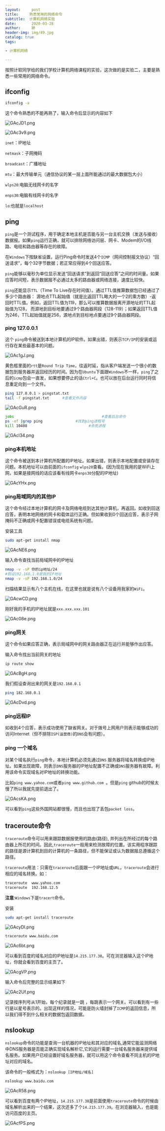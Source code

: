 ```yaml
---
layout:     post   				    
title:     熟悉常用的网络命令
subtitle:  计算机网络实验
date:       2020-03-28				
author:     婷                               
header-img: img/49.jpg 	
catalog: true 						
tags:								

- 计算机网络

---
```






按照计软同学给的我们学校计算机网络课程的实验，这次做的是实验二，主要是熟悉一些常用的网络命令。



## ifconfig

```bash
ifconfig -a
```

这个命令熟悉的不能再熟了，输入命令后显示的内容如下

![GAcJD1.png](https://s1.ax1x.com/2020/03/28/GAcJD1.png)



![GAc3v9.png](https://s1.ax1x.com/2020/03/28/GAc3v9.png)



`inet`：IP地址

`netmask`：子网掩码

`broadcast`：广播地址

`mtu`：最大传输单元（通信协议的某一层上面所能通过的最大数据包大小）

`wlps20`:电脑无线网卡的名字

`enps30`:电脑有线网卡的名字

`lo`:也就是`localhost`



## ping

`ping`是一个测试程序，用于确定本地主机是否能与另一台主机交换（发送与接收）数据报。如果`ping`运行正确，就可以排除网络访问层、网卡、Modem的I/O线路、电缆和路由器等存在的故障。

在`Windows`下按缺省设置，运行Ping命令时发送4个`ICMP`（网间控制报文协议）“回送请求”，每个32字节数据；若正常应得到4个回送应答。 

 `ping`能够以毫秒为单位显示发送“回送请求”到返回“回送应答”之间的时间量。如果应答时间短，表示数据报不必通过太多的路由器或网络连接，速度比较快。

 `ping`还能显示`TTL`（Time To Live存在时间值）。通过TTL值推算数据包已经通过了多少个路由器： 源地点TTL起始值（就是比返回TTL略大的一个2的乘方数）-返回时TTL值。例如，返回TTL值为119，那么可以推算数据报离开源地址的TTL起始值为128， 而源地到目标地要通过9个路由器网段（128-119）；如果返回TTL值为246，TTL起始值就是256，源地点到目标地点要通过9个路由器网段。



### ping 127.0.0.1

这个 `ping`命令被送到本地计算机的IP软件。如果出错，则表示`TCP/IP`的安装或运行存在某些最基本的问题。 

![GAc1gJ.png](https://s1.ax1x.com/2020/03/28/GAc1gJ.png)

黄色框里面的`rtt`是`Round Trip Time`，往返时延，指从客户端发送一个很小的数据包到服务器并返回经历的时间。因为在`Ubuntu`下面跟`Windows`不一样，`ping`了之后的`icmp`包会一直发，如果想要停止的话`Ctrl+C`。也可以放在后台运行同时将信息重定向到一个文件。

```bash
ping 127.0.0.1 > pingstat.txt
tail -f pingstat.txt      #查看文件内容
```

![GAcGuR.png](https://s1.ax1x.com/2020/03/28/GAcGuR.png)

```bash
jobs                                        #查看后台命令
ps -ef |grep ping				#找到ping进程号
kill 10408							  #杀死进程
```

![GAcl34.png](https://s1.ax1x.com/2020/03/28/GAcl34.png)



### ping本机地址

这个命令被送到本计算机所配置的IP地址。如果出错，则表示本地配置或安装存在问题。本机地址可以由前面的`ifconfig` `wlps20`查看。(因为现在我用的是WiFi上网，如果是接网线的话应该看有线网卡`enps30`分配的IP地址)

![GAcYHx.png](https://s1.ax1x.com/2020/03/28/GAcYHx.png)



### ping局域网内的其他IP

这个命令经过本地计算机的网卡及网络电缆到达其他计算机，再返回。如收到回送应答，表明本地网络的网卡和载体运行正确。但如果收到0个回送应答，表示子网掩码不正确或网卡配置错误或电缆系统有问题。

安装工具

```bash
sudo apt-get install nmap
```

![GAcNE6.png](https://s1.ax1x.com/2020/03/28/GAcNE6.png)

输入命令查找当前局域网中的IP地址

```bash
nmap -v -sP 你的ip地址/24
#假设192.168.1.0是我的IP地址
nmap -v -sP 192.168.1.0/24
```

扫描结果显示有八个主机在线，在这里也就是说有八个设备用我家的`WiFi`。

![GAcwCD.png](https://s1.ax1x.com/2020/03/28/GAcwCD.png)

刚好我的手机的IP地址就是`xxx.xxx.xxx.101`

![GAc08e.png](https://s1.ax1x.com/2020/03/28/GAc08e.png)



### ping网关

这个命令如果应答正确，表示局域网中的网关路由器正在运行并能够作出应答。

输入命令找出当前网关的地址

```bash
ip route show
```

![GAcBgH.png](https://s1.ax1x.com/2020/03/28/GAcBgH.png)

我们假设查询出来的网关是`192.168.0.1`

```bash
ping 182.168.0.1
```

![GAcDvd.png](https://s1.ax1x.com/2020/03/28/GAcDvd.png)



### ping远程IP

如收到4个应答，表示成功使用了缺省网关。对于拨号上网用户则表示能够成功的访问Internet（但不排除`ISP(运营商)`的`DNS`会有问题）。



### ping 一个域名

对某个域名执行`ping`命令，本地计算机必须先通过`DNS` 服务器将域名转换成IP地址。如果出现故障，则表示`DNS`服务器的IP地址配置不正确或`DNS`服务器有故障。利用该命令实现域名对IP地址的转换功能。

比如`ping www.yahoo.com`或者`ping www.github.com `。但是`ping` github的时候太慢了所以我就先提前退出了。

![GAcsKA.png](https://s1.ax1x.com/2020/03/28/GAcsKA.png)

可以看到`ping`这些外国网站都很慢，而且也出现了丢包`packet loss`。





## traceroute命令

`traceroute`命令可以用来跟踪数据报使用的路由(路径),  并列出在所经过的每个路由器上所花的时间。因此,`traceroute`一般用来检测故障的位置。该实用程序跟踪的路径是源计算机到目的计算机的一条路径，但不能保证或认为数据报总遵循这个路径。

`traceroute`用法：只需在`traceroute`后面跟一个IP地址或`URL`，`traceroute`会进行相应的域名转换。如：

```bash
traceroute  www.yahoo.com 
traceroute  192.168.12.5
```

**注意**:`Windows`下是`tracert`命令。

安装

```bash
sudo apt-get install traceroute
```

![GAcyDI.png](https://s1.ax1x.com/2020/03/28/GAcyDI.png)

```bash
traceroute www.baidu.com
```

![GAc6bt.png](https://s1.ax1x.com/2020/03/28/GAc6bt.png)

可以看到百度的域名对应的IP地址是`14.215.177.38`。可在浏览器输入这个IP地址，你就会看到百度的主页了。

![GAcgVP.png](https://s1.ax1x.com/2020/03/28/GAcgVP.png)

输入命令后完整的显示结果如下

![GAc2Uf.png](https://s1.ax1x.com/2020/03/28/GAc2Uf.png)

记录按序列号从1开始，每个纪录就是一跳 ，每跳表示一个网关。可以看到有一些行是以星号表示的。出现这样的情况，可能是防火墙封掉了`ICMP`的返回信息，所以我们得不到什么相关的数据包返回数据。





## nslookup

`nslookup`命令的功能是查询一台机器的IP地址和其对应的域名,通常它能监测网络中DNS服务器是否能正确实现域名解析它,它的运行需要一台域名服务器来提供域名服务。如果用户已经设置好域名服务器，就可以用这个命令查看不同主机的IP地址对应的域名。 

该命令的一般格式为：`nslookup [IP地址/域名] `

```bash
nslookup www.baidu.com
```

![GAcR58.png](https://s1.ax1x.com/2020/03/28/GAcR58.png)

可以看到百度有两个IP地址，`14.215.177.38`是前面使用`traceroute`命令的时候由域名解析出来的一个结果，这次还多了个`14.215.177.39`。在浏览器输入，也是能访问百度的主页。

![GAcfPS.png](https://s1.ax1x.com/2020/03/28/GAcfPS.png)











